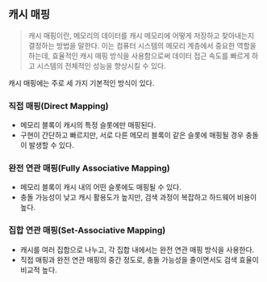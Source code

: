 ## 캐시 매핑
> 캐시 매핑이란, 메모리의 데이터를 캐시 메모리에 어떻게 저장하고 찾아내는지 결정하는 방법을 말한다. 이는 컴퓨터 시스템의 메모리 계층에서 중요한 역할을 하는데, 효율적인 캐시 매핑 방식을 사용함으로써 데이터 접근 속도를 빠르게 하고 시스템의 전체적인 성능을 향상시킬 수 있다.

캐시 매핑에는 주로 세 가지 기본적인 방식이 있다.

### 직접 매핑(Direct Mapping)

- 메모리 블록이 캐시의 특정 슬롯에만 매핑된다.
- 구현이 간단하고 빠르지만, 서로 다른 메모리 블록이 같은 슬롯에 매핑될 경우 충돌이 발생할 수 있다.
### 완전 연관 매핑(Fully Associative Mapping)

- 메모리 블록이 캐시 내의 어떤 슬롯에도 매핑될 수 있다.
- 충돌 가능성이 낮고 캐시 활용도가 높지만, 검색 과정이 복잡하고 하드웨어 비용이 높다.
### 집합 연관 매핑(Set-Associative Mapping)

- 캐시를 여러 집합으로 나누고, 각 집합 내에서는 완전 연관 매핑 방식을 사용한다.
- 직접 매핑과 완전 연관 매핑의 중간 정도로, 충돌 가능성을 줄이면서도 검색 효율이 비교적 높다.
